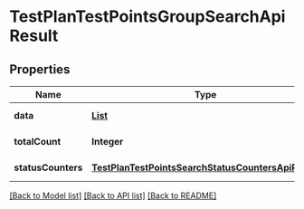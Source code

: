 # TestPlanTestPointsGroupSearchApiResult
## Properties

| Name | Type | Description | Notes |
|------------ | ------------- | ------------- | -------------|
| **data** | [**List**](TestPlanTestPointsGroupSearchItemApiResult.md) |  | [default to null] |
| **totalCount** | **Integer** |  | [default to null] |
| **statusCounters** | [**TestPlanTestPointsSearchStatusCountersApiResult**](TestPlanTestPointsSearchStatusCountersApiResult.md) |  | [default to null] |

[[Back to Model list]](../README.md#documentation-for-models) [[Back to API list]](../README.md#documentation-for-api-endpoints) [[Back to README]](../README.md)

